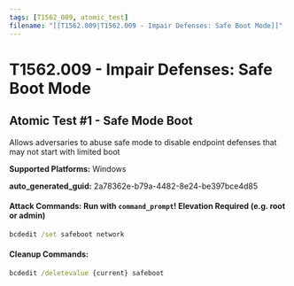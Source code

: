 ```yaml
---
tags: [T1562_009, atomic_test]
filename: "[[T1562.009|T1562.009 - Impair Defenses: Safe Boot Mode]]"
---
```

# T1562.009 - Impair Defenses: Safe Boot Mode

## Atomic Test #1 - Safe Mode Boot
Allows adversaries to abuse safe mode to disable endpoint defenses that may not start with limited boot

**Supported Platforms:** Windows


**auto_generated_guid:** 2a78362e-b79a-4482-8e24-be397bce4d85






#### Attack Commands: Run with `command_prompt`!  Elevation Required (e.g. root or admin) 


```cmd
bcdedit /set safeboot network
```

#### Cleanup Commands:
```cmd
bcdedit /deletevalue {current} safeboot
```





<br/>
